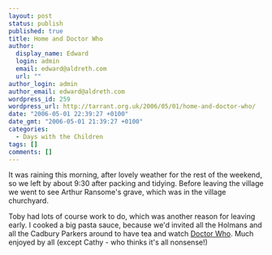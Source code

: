 ```yaml
---
layout: post
status: publish
published: true
title: Home and Doctor Who
author:
  display_name: Edward
  login: admin
  email: edward@aldreth.com
  url: ""
author_login: admin
author_email: edward@aldreth.com
wordpress_id: 259
wordpress_url: http://tarrant.org.uk/2006/05/01/home-and-doctor-who/
date: "2006-05-01 22:39:27 +0100"
date_gmt: "2006-05-01 21:39:27 +0100"
categories:
  - Days with the Children
tags: []
comments: []
---
```


It was raining this morning, after lovely weather for the rest of the
weekend, so we left by about 9:30 after packing and tidying. Before
leaving the village we went to see Arthur Ransome\'s grave, which was in
the village churchyard.

Toby had lots of course work to do, which was another reason for leaving
early. I cooked a big pasta sauce, because we\'d invited all the Holmans
and all the Cadbury Parkers around to have tea and watch [Doctor
Who][1]. Much enjoyed by all (except Cathy - who thinks it\'s all
nonsense!)



[1]: https://www.bbc.co.uk/programmes/b0074fm7
